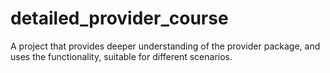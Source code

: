 # detailed_provider_course

A project that provides deeper understanding of the provider package, and uses the functionality, suitable for different scenarios.
